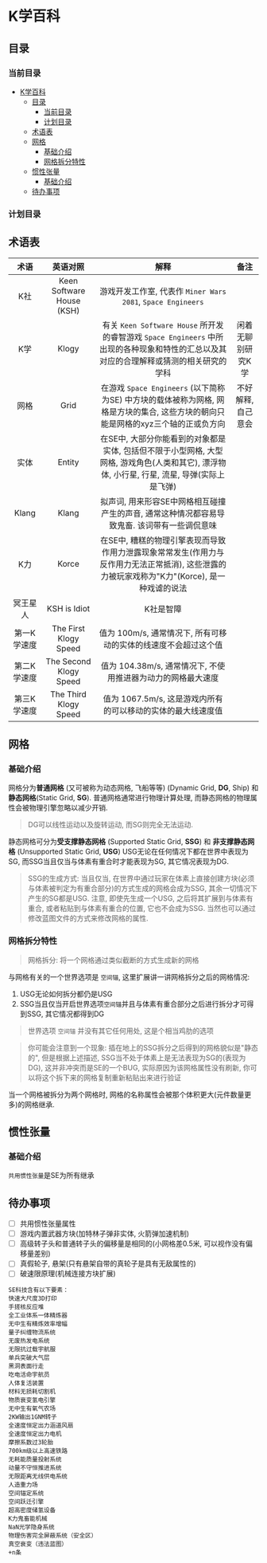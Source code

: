 # K学百科

## 目录

### 当前目录 

- [K学百科](#k学百科)
  - [目录](#目录)
    - [当前目录](#当前目录)
    - [计划目录](#计划目录)
  - [术语表](#术语表)
  - [网格](#网格)
    - [基础介绍](#基础介绍)
    - [网格拆分特性](#网格拆分特性)
  - [惯性张量](#惯性张量)
    - [基础介绍](#基础介绍-1)
  - [待办事项](#待办事项)

### 计划目录

## 术语表

|    术语     |         英语对照          |                                                                     解释                                                                     |        备注        |
| :---------: | :-----------------------: | :------------------------------------------------------------------------------------------------------------------------------------------: | :----------------: |
|     K社     | Keen Software House (KSH) |                                         游戏开发工作室, 代表作 `Miner Wars 2081`, `Space Engineers`                                          |                    |
|     K学     |           Klogy           |    有关 `Keen Software House` 所开发的睿智游戏 `Space Engineers` 中所出现的各种现象和特性的汇总以及其对应的合理解释或猜测的相关研究的学科    | 闲着无聊别研究K学  |
|    网格     |           Grid            |      在游戏 `Space Engineers` (以下简称为SE) 中方块的载体被称为网格, 网格是方块的集合, 这些方块的朝向只能是网格的xyz三个轴的正或负方向       | 不好解释, 自己意会 |
|    实体     |          Entity           | 在SE中, 大部分你能看到的对象都是实体, 包括但不限于小型网格, 大型网格, 游戏角色(人类和其它), 漂浮物体, 小行星, 行星, 流星, 导弹(实际上是飞弹) |                    |
|    Klang    |           Klang           |                        拟声词, 用来形容SE中网格相互碰撞产生的声音, 通常这种情况都容易导致鬼畜. 该词带有一些调侃意味                         |                    |
|     K力     |           Korce           | 在SE中, 糟糕的物理引擎表现而导致作用力泄露现象常常发生(作用力与反作用力无法正常抵消), 这些泄露的力被玩家戏称为"K力"(Korce), 是一种戏谑的说法 |                    |
|  冥王星人   |       KSH is Idiot        |                                                                  K社是智障                                                                   |                    |
| 第一K学速度 |   The First Klogy Speed   |                                       值为 100m/s, 通常情况下, 所有可移动的实体的线速度不会超过这个值                                        |                    |
| 第二K学速度 |  The Second Klogy Speed   |                                         值为 104.38m/s, 通常情况下, 不使用推进器为动力的网格最大速度                                         |                    |
| 第三K学速度 |   The Third Klogy Speed   |                                         值为 1067.5m/s, 这是游戏内所有的可以移动的实体的最大线速度值                                         |                    |


## 网格

### 基础介绍

网格分为**普通网格** (又可被称为动态网格, 飞船等等) (Dynamic Grid, **DG**, Ship) 和**静态网格**(Static Grid, **SG**).
普通网格通常进行物理计算处理, 而静态网格的物理属性会被物理引擎忽略以减少开销.
> DG可以线性运动以及旋转运动, 而SG则完全无法运动.

静态网格可分为**受支撑静态网格** (Supported Static Grid, **SSG**) 和 **非支撑静态网格** (Unsupported Static Grid, **USG**)
USG无论在任何情况下都在世界中表现为SG, 而SSG当且仅当与体素有重合时才能表现为SG, 其它情况表现为DG.

> SSG的生成方式: 当且仅当, 在世界中通过玩家在体素上直接创建方块(必须与体素被判定为有重合部分)的方式生成的网格会成为SSG, 其余一切情况下产生的SG都是USG.
> 注意, 即使先生成一个USG, 之后将其扩展到与体素有重合, 或者粘贴到与体素有重合的位置, 它也不会成为SSG. 当然也可以通过修改蓝图文件的方式来修改网格的属性.

### 网格拆分特性

> 网格拆分: 将一个网格通过类似截断的方式生成新的网格

与网格有关的一个世界选项是 `空间锚`, 这里扩展讲一讲网格拆分之后的网格情况:
1. USG无论如何拆分都仍是USG
2. SSG当且仅当开启世界选项`空间锚`并且与体素有重合部分之后进行拆分才可得到SSG, 其它情况都得到DG

> 世界选项 `空间锚` 并没有其它任何用处, 这是个相当鸡肋的选项

> 你可能会注意到一个现象: 插在地上的SSG拆分之后得到的网格貌似是"静态的", 但是根据上述描述, SSG当不处于体素上是无法表现为SG的(表现为DG), 
> 这并非冲突而是SE的一个BUG, 实际原因为该网格属性没有刷新, 你可以将这个拆下来的网格复制重新粘贴出来进行验证

当一个网格被拆分为两个网格时, 网格的名称属性会被那个体积更大(元件数量更多)的网格继承.




## 惯性张量

### 基础介绍

`共用惯性张量`是SE为所有继承


## 待办事项
- [ ] 共用惯性张量属性
- [ ] 游戏内置武器方块(加特林子弹非实体, 火箭弹加速机制)
- [ ] 高级转子头和普通转子头的偏移量是相同的(小网格差0.5米, 可以视作没有偏移量差别)
- [ ] 真假轮子, 悬架(只有悬架自带的真轮子是具有无敌属性的)
- [ ] 破速限原理(机械连接方块扩展)

```
SE科技含有以下要素：
快速大尺度3D打印
手搓核反应堆
全工业体系一体精炼器
无中生有精炼效率增幅
量子纠缠物流系统
无废热发电系统
无限抗过载宇航服
单兵突破大气层
黑洞表面行走
吃电活命宇航员
人体复活装置
材料无损耗切割机
物质衰变氢电引擎
无中生有氧气农场
2KW输出1GNM转子
全速度恒定出力涵道风扇
全速度恒定出力电机
摩擦系数过3轮胎
700km级以上高速铁路
无耗能质量投射系统
动量不守恒推进系统
无限距离无线供电系统
人造重力场
空间锚定系统
空间跃迁引擎
超高密度储氢设备
K力鬼畜能机械
NaN光学隐身系统
物理伤害完全屏蔽系统（安全区）
真空衰变（违法蓝图）
+n条
```